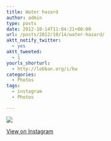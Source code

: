 ```yaml
---
title: Water hazard
author: admin
type: posts
date: 2012-10-14T11:04:21+00:00
url: /posts/2012/10/14/water-hazard/
aktt_notify_twitter:
  - yes
aktt_tweeted:
  - 1
yourls_shorturl:
  - http://lobban.org/i/kw
categories:
  - Photos
tags:
  - instagram
  - Photos

---
```

![][1]

[View on Instagram][2]

 [1]: http://lobban.org/wp-content/uploads/HLIC/4c31f41fcc0c2a9de64fc0ad002938c9.jpg
 [2]: http://instagr.am/p/Qwqdd-KlgM/